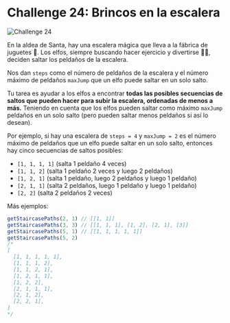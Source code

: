 # Challenge 24: Brincos en la escalera

![Challenge 24](https://adventjs.dev/challenges-2023/24.png)

En la aldea de Santa, hay una escalera mágica que lleva a la fábrica de juguetes 🧸. Los elfos, siempre buscando hacer ejercicio y divertirse 🏃‍♂️, deciden saltar los peldaños de la escalera.

Nos dan `steps` como el número de peldaños de la escalera y el número máximo de peldaños `maxJump` que un elfo puede saltar en un solo salto.

Tu tarea es ayudar a los elfos a encontrar **todas las posibles secuencias de saltos que pueden hacer para subir la escalera, ordenadas de menos a más.** Teniendo en cuenta que los elfos pueden saltar como máximo `maxJump` peldaños en un solo salto (pero pueden saltar menos peldaños si así lo desean).

Por ejemplo, si hay una escalera de `steps = 4` y `maxJump = 2` es el número máximo de peldaños que un elfo puede saltar en un solo salto, entonces hay cinco secuencias de saltos posibles:

- `[1, 1, 1, 1]` (salta 1 peldaño 4 veces)
- `[1, 1, 2]` (salta 1 peldaño 2 veces y luego 2 peldaños)
- `[1, 2, 1]` (salta 1 peldaño, luego 2 peldaños y luego 1 peldaño)
- `[2, 1, 1]` (salta 2 peldaños, luego 1 peldaño y luego 1 peldaño)
- `[2, 2]` (salta 2 peldaños 2 veces)

Más ejemplos:

```js
getStaircasePaths(2, 1) // [[1, 1]]
getStaircasePaths(3, 3) // [[1, 1, 1], [1, 2], [2, 1], [3]]
getStaircasePaths(5, 1) // [[1, 1, 1, 1, 1]]
getStaircasePaths(5, 2)
/*
[
  [1, 1, 1, 1, 1],
  [1, 1, 1, 2],
  [1, 1, 2, 1],
  [1, 2, 1, 1],
  [1, 2, 2],
  [2, 1, 1, 1],
  [2, 1, 2],
  [2, 2, 1],
]
*/
```

